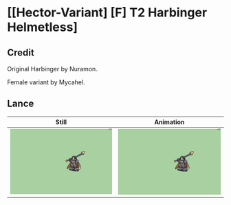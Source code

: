 # [\[Hector-Variant\] \[F\] T2 Harbinger Helmetless]

## Credit

Original Harbinger by Nuramon.

Female variant by Mycahel.

## Lance

| Still | Animation |
| :---: | :-------: |
| ![Lance still](./Lance_000.png) | ![Lance animation](./Lance.gif) |

